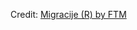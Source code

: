 <div id="observablehq-migracije_header-f431a396"></div>
<div id="observablehq-migracije_plot-f431a396"></div>
<div id="observablehq-migracije_table-f431a396"></div>
<div id="observablehq-migracije_text-f431a396"></div>
<p>Credit: <a href="https://observablehq.com/d/406804dcf91a0e67">Migracije (R) by FTM</a></p>

<link rel="stylesheet" href="https://cdn.jsdelivr.net/npm/@observablehq/inspector@5/dist/inspector.css">
<script type="module">
import {Runtime, Inspector} from "https://cdn.jsdelivr.net/npm/@observablehq/runtime@5/dist/runtime.js";
import define from "https://api.observablehq.com/d/406804dcf91a0e67.js?v=4";
new Runtime().module(define, name => {
  if (name === "migracije_header") return new Inspector(document.querySelector("#observablehq-migracije_header-f431a396"));
  if (name === "migracije_plot") return new Inspector(document.querySelector("#observablehq-migracije_plot-f431a396"));
  if (name === "migracije_table") return new Inspector(document.querySelector("#observablehq-migracije_table-f431a396"));
  if (name === "migracije_text") return new Inspector(document.querySelector("#observablehq-migracije_text-f431a396"));
});
</script>
